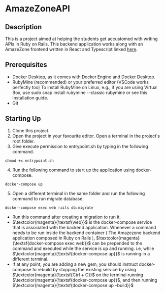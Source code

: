 # AmazeZoneAPI

## Description

This is a project aimed at helping the students get accustomed with writing APIs in Ruby on Rails. This backend application works along with an AmazeZone frontend written in React and Typescript linked [here](link).

## Prerequisites

- Docker Desktop, as it comes with Docker Engine and Docker Desktop.
- RubyMine (recommended) or your preferred editor (VSCode works perfectly too)
  To install RubyMine on Linux, e.g., if you are using Virtual Box, use
  sudo snap install rubymine --classic
  rubymine
  or see this installation guide.
- Git

## Starting Up

1. Clone this project.
2. Open the project in your favourite editor. Open a terminal in the project's root folder.
3. Give execute permission to entrypoint.sh by typing in the following command.

```
chmod +x entrypoint.sh
```

4. Run the following command to start up the application using docker-compose.

```
docker-compose up
```

5. Open a different terminal in the same folder and run the following command to run migrate database.

```
docker-compose exec web rails db:migrate
```

- Run this command after creating a migration to run it.
- $\textcolor{magenta}{\textsf{web}}$ is the docker-compose service that is associated with the backend application. Whenever a command needs to be run inside the backend container ( The Amazezone backend application composed in Ruby on Rails ), $\textcolor{magenta}{\textsf{docker-compose exec web}}$ can be prepended to the command and executed while the service is up and running. i.e, while $\textcolor{magenta}{\textsf{docker-compose up}}$ is running in a different terminal.
- If at any point, you are adding a new gem, you should instruct docker-compose to rebuild by stopping the existing service by using $\textcolor{magenta}{\textsf{Ctrl + C}}$ on the terminal running $\textcolor{magenta}{\textsf{docker-compose up}}$, and then running $\textcolor{magenta}{\textsf{docker-compose up –build}}$
